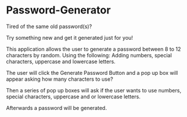 # Password-Generator

Tired of the same old password(s)?

Try something new and get it generated just for you!

This application allows the user to generate a password between 8 to 12 characters by random.
Using the following:
Adding numbers, special characters, uppercase and lowercase letters.

The user will click the Generate Password Button and a pop up box will appear asking how many characters to use?


Then a series of pop up boxes will ask if the user wants to use numbers, special characters, uppercase and or lowercase letters.

Afterwards a password will be generated.
